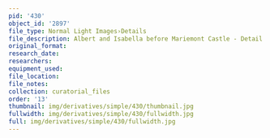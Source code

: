 ```yaml
---
pid: '430'
object_id: '2897'
file_type: Normal Light Images›Details
file_description: Albert and Isabella before Mariemont Castle - Detail 1
original_format:
research_date:
researchers:
equipment_used:
file_location:
file_notes:
collection: curatorial_files
order: '13'
thumbnail: img/derivatives/simple/430/thumbnail.jpg
fullwidth: img/derivatives/simple/430/fullwidth.jpg
full: img/derivatives/simple/430/fullwidth.jpg
---
```

